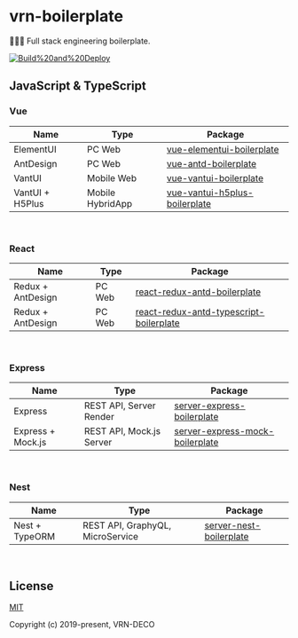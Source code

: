 # vrn-boilerplate

🔧🔨🔩 Full stack engineering boilerplate.

[![Build%20and%20Deploy](https://github.com/vrn-deco/vrn-boilerplate/workflows/Build%20and%20Deploy/badge.svg)](https://github.com/vrn-deco/vrn-boilerplate/actions)

<!-- resource inject -->
<h2>JavaScript &amp; TypeScript</h2>
<p></p>

<h3>Vue</h3>
<p></p>

<table>
  <thead>
    <tr>
      <th>Name</th>
      <th>Type</th>
      <th>Package</th>
    </tr>
  </thead>
  <tbody>
    <tr>
      <td>ElementUI</td>
      <td>PC Web</td>
      <td>
        <a href="./packages/javascript/vue/vue-elementui-boilerplate">vue-elementui-boilerplate</a>
      </td>
    </tr>
    <tr>
      <td>AntDesign</td>
      <td>PC Web</td>
      <td>
        <a href="./packages/javascript/vue/vue-antd-boilerplate">vue-antd-boilerplate</a>
      </td>
    </tr>
    <tr>
      <td>VantUI</td>
      <td>Mobile Web</td>
      <td>
        <a href="./packages/javascript/vue/vue-vantui-boilerplate">vue-vantui-boilerplate</a>
      </td>
    </tr>
    <tr>
      <td>VantUI + H5Plus</td>
      <td>Mobile HybridApp</td>
      <td>
        <a href="./packages/javascript/vue/vue-vantui-h5plus-boilerplate">vue-vantui-h5plus-boilerplate</a>
      </td>
    </tr>
  </tbody>
</table>
<br />
<h3>React</h3>
<p></p>

<table>
  <thead>
    <tr>
      <th>Name</th>
      <th>Type</th>
      <th>Package</th>
    </tr>
  </thead>
  <tbody>
    <tr>
      <td>Redux + AntDesign</td>
      <td>PC Web</td>
      <td>
        <a href="./packages/javascript/react/react-redux-antd-boilerplate">react-redux-antd-boilerplate</a>
      </td>
    </tr>
    <tr>
      <td>Redux + AntDesign</td>
      <td>PC Web</td>
      <td>
        <a href="./packages/javascript/react/react-redux-antd-typescript-boilerplate">react-redux-antd-typescript-boilerplate</a>
      </td>
    </tr>
  </tbody>
</table>
<br />
<h3>Express</h3>
<p></p>

<table>
  <thead>
    <tr>
      <th>Name</th>
      <th>Type</th>
      <th>Package</th>
    </tr>
  </thead>
  <tbody>
    <tr>
      <td>Express</td>
      <td>REST API, Server Render</td>
      <td>
        <a href="./packages/javascript/express/server-express-boilerplate">server-express-boilerplate</a>
      </td>
    </tr>
    <tr>
      <td>Express + Mock.js</td>
      <td>REST API, Mock.js Server</td>
      <td>
        <a href="./packages/javascript/express/server-express-mock-boilerplate">server-express-mock-boilerplate</a>
      </td>
    </tr>
  </tbody>
</table>
<br />
<h3>Nest</h3>
<p></p>

<table>
  <thead>
    <tr>
      <th>Name</th>
      <th>Type</th>
      <th>Package</th>
    </tr>
  </thead>
  <tbody>
    <tr>
      <td>Nest + TypeORM</td>
      <td>REST API, GraphyQL, MicroService</td>
      <td>
        <a href="./packages/javascript/nest/server-nest-boilerplate">server-nest-boilerplate</a>
      </td>
    </tr>
  </tbody>
</table>
<br />


<!-- /resource inject -->

## License

[MIT](https://opensource.org/licenses/MIT)

Copyright (c) 2019-present, VRN-DECO
